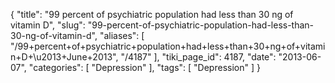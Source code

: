 {
    "title": "99 percent of psychiatric population had less than 30 ng of vitamin D",
    "slug": "99-percent-of-psychiatric-population-had-less-than-30-ng-of-vitamin-d",
    "aliases": [
        "/99+percent+of+psychiatric+population+had+less+than+30+ng+of+vitamin+D+\u2013+June+2013",
        "/4187"
    ],
    "tiki_page_id": 4187,
    "date": "2013-06-07",
    "categories": [
        "Depression"
    ],
    "tags": [
        "Depression"
    ]
}